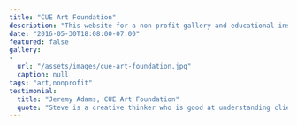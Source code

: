 ```yaml
---
title: "CUE Art Foundation"
description: "This website for a non-profit gallery and educational institution in Manhattan's Chelsea art district was designed to showcase the wide range of programming at CUE, in addition to an extensive archive of artists and exhibitions. The website features multimedia galleries, news feeds and a unique navigation. "
date: "2016-05-30T18:08:00-07:00"
featured: false
gallery:
-
  url: "/assets/images/cue-art-foundation.jpg"
  caption: null
tags: "art,nonprofit"
testimonial:
  title: "Jeremy Adams, CUE Art Foundation"
  quote: "Steve is a creative thinker who is good at understanding clients needs. He was flexible to our changing demands and delivered work in a timely manner. I can highly recommend him for a web project or IT assistance."
---
```

